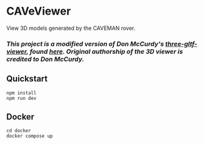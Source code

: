 # CAVeViewer

View 3D models generated by the CAVEMAN rover.

### *This project is a modified version of Don McCurdy's [three-gltf-viewer](https://github.com/donmccurdy/three-gltf-viewer), found [here](https://gltf-viewer.donmccurdy.com/).  Original authorship of the 3D viewer is credited to Don McCurdy.*

## Quickstart

```
npm install
npm run dev
```

## Docker

```
cd docker
docker compose up
```
